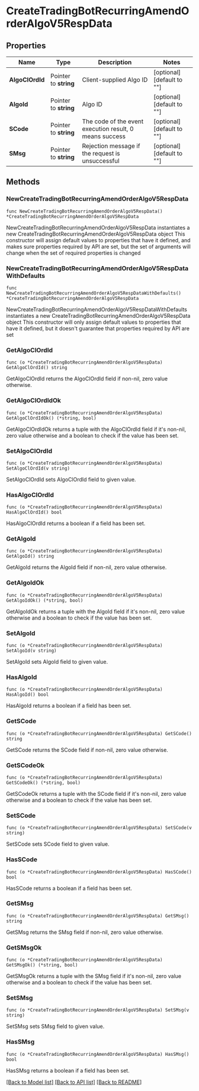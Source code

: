 # CreateTradingBotRecurringAmendOrderAlgoV5RespData

## Properties

Name | Type | Description | Notes
------------ | ------------- | ------------- | -------------
**AlgoClOrdId** | Pointer to **string** | Client-supplied Algo ID | [optional] [default to ""]
**AlgoId** | Pointer to **string** | Algo ID | [optional] [default to ""]
**SCode** | Pointer to **string** | The code of the event execution result, 0 means success | [optional] [default to ""]
**SMsg** | Pointer to **string** | Rejection message if the request is unsuccessful | [optional] [default to ""]

## Methods

### NewCreateTradingBotRecurringAmendOrderAlgoV5RespData

`func NewCreateTradingBotRecurringAmendOrderAlgoV5RespData() *CreateTradingBotRecurringAmendOrderAlgoV5RespData`

NewCreateTradingBotRecurringAmendOrderAlgoV5RespData instantiates a new CreateTradingBotRecurringAmendOrderAlgoV5RespData object
This constructor will assign default values to properties that have it defined,
and makes sure properties required by API are set, but the set of arguments
will change when the set of required properties is changed

### NewCreateTradingBotRecurringAmendOrderAlgoV5RespDataWithDefaults

`func NewCreateTradingBotRecurringAmendOrderAlgoV5RespDataWithDefaults() *CreateTradingBotRecurringAmendOrderAlgoV5RespData`

NewCreateTradingBotRecurringAmendOrderAlgoV5RespDataWithDefaults instantiates a new CreateTradingBotRecurringAmendOrderAlgoV5RespData object
This constructor will only assign default values to properties that have it defined,
but it doesn't guarantee that properties required by API are set

### GetAlgoClOrdId

`func (o *CreateTradingBotRecurringAmendOrderAlgoV5RespData) GetAlgoClOrdId() string`

GetAlgoClOrdId returns the AlgoClOrdId field if non-nil, zero value otherwise.

### GetAlgoClOrdIdOk

`func (o *CreateTradingBotRecurringAmendOrderAlgoV5RespData) GetAlgoClOrdIdOk() (*string, bool)`

GetAlgoClOrdIdOk returns a tuple with the AlgoClOrdId field if it's non-nil, zero value otherwise
and a boolean to check if the value has been set.

### SetAlgoClOrdId

`func (o *CreateTradingBotRecurringAmendOrderAlgoV5RespData) SetAlgoClOrdId(v string)`

SetAlgoClOrdId sets AlgoClOrdId field to given value.

### HasAlgoClOrdId

`func (o *CreateTradingBotRecurringAmendOrderAlgoV5RespData) HasAlgoClOrdId() bool`

HasAlgoClOrdId returns a boolean if a field has been set.

### GetAlgoId

`func (o *CreateTradingBotRecurringAmendOrderAlgoV5RespData) GetAlgoId() string`

GetAlgoId returns the AlgoId field if non-nil, zero value otherwise.

### GetAlgoIdOk

`func (o *CreateTradingBotRecurringAmendOrderAlgoV5RespData) GetAlgoIdOk() (*string, bool)`

GetAlgoIdOk returns a tuple with the AlgoId field if it's non-nil, zero value otherwise
and a boolean to check if the value has been set.

### SetAlgoId

`func (o *CreateTradingBotRecurringAmendOrderAlgoV5RespData) SetAlgoId(v string)`

SetAlgoId sets AlgoId field to given value.

### HasAlgoId

`func (o *CreateTradingBotRecurringAmendOrderAlgoV5RespData) HasAlgoId() bool`

HasAlgoId returns a boolean if a field has been set.

### GetSCode

`func (o *CreateTradingBotRecurringAmendOrderAlgoV5RespData) GetSCode() string`

GetSCode returns the SCode field if non-nil, zero value otherwise.

### GetSCodeOk

`func (o *CreateTradingBotRecurringAmendOrderAlgoV5RespData) GetSCodeOk() (*string, bool)`

GetSCodeOk returns a tuple with the SCode field if it's non-nil, zero value otherwise
and a boolean to check if the value has been set.

### SetSCode

`func (o *CreateTradingBotRecurringAmendOrderAlgoV5RespData) SetSCode(v string)`

SetSCode sets SCode field to given value.

### HasSCode

`func (o *CreateTradingBotRecurringAmendOrderAlgoV5RespData) HasSCode() bool`

HasSCode returns a boolean if a field has been set.

### GetSMsg

`func (o *CreateTradingBotRecurringAmendOrderAlgoV5RespData) GetSMsg() string`

GetSMsg returns the SMsg field if non-nil, zero value otherwise.

### GetSMsgOk

`func (o *CreateTradingBotRecurringAmendOrderAlgoV5RespData) GetSMsgOk() (*string, bool)`

GetSMsgOk returns a tuple with the SMsg field if it's non-nil, zero value otherwise
and a boolean to check if the value has been set.

### SetSMsg

`func (o *CreateTradingBotRecurringAmendOrderAlgoV5RespData) SetSMsg(v string)`

SetSMsg sets SMsg field to given value.

### HasSMsg

`func (o *CreateTradingBotRecurringAmendOrderAlgoV5RespData) HasSMsg() bool`

HasSMsg returns a boolean if a field has been set.


[[Back to Model list]](../README.md#documentation-for-models) [[Back to API list]](../README.md#documentation-for-api-endpoints) [[Back to README]](../README.md)


